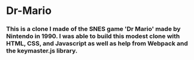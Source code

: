 # Dr-Mario
### This is a clone I made of the SNES game 'Dr Mario' made by Nintendo in 1990. I was able to build this modest clone with HTML, CSS, and Javascript as well as help from Webpack and the keymaster.js library.